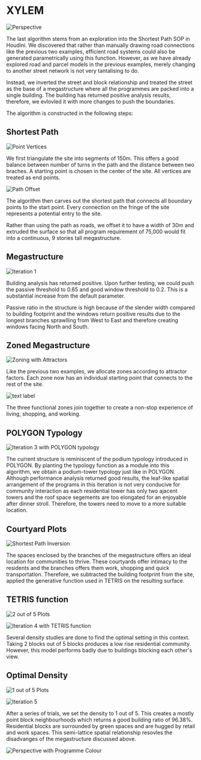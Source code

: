 # XYLEM

![Perspective](./imgs/r6.jpg)

The last algorithm stems from an exploration into the Shortest Path SOP in Houdini. We discovered that rather than manually drawing road connections like the previous two examples, efficient road systems could also be generated parametrically using this function. However, as we have already explored road and parcel models in the previous examples, merely changing to another street network is not very tantalising to do.

Instead, we inverted the street and block relationship and treated the street as the base of a megastructure where all the programmes are packed into a single building. The building has returned positive analysis results, therefore, we evlovled it with more changes to push the boundaries.

The algorithm is constructed in the following steps:

## Shortest Path

![Point Vertices](./imgs/c1.png)

We first triangulate the site into segments of 150m. This offers a good balance between number of turns in the path and the distance between two braches. A starting point is chosen in the center of the site. All vertices are treated as end points. 

![Path Offset](./imgs/c2.png)

The algorithm then carves out the shortest path that connects all boundary points to the start point. Every connection on the fringe of the site represents a potential entry to the site.

Rather than using the path as roads, we offset it to have a width of 30m and extruded the surface so that all program requirement of 75,000 would fit into a continuous, 9 stories tall megastructure.


## Megastructure

![Iteration 1](./imgs/c3.png)


Building analysis has returned positive. Upon further testing, we could push the passive threshold to 0.65 and good window threshold to 0.2. This is a substantial increase from the default parameter. 

Passive ratio in the structure is high because of the slender width compared to  building footprint and the windows return positive results due to the longest branches sprawlling from West to East and therefore creating windows facing North and South.


## Zoned Megastructure

![Zoning with Attractors](./imgs/c4.png)


Like the previous two examples, we allocate zones according to attractor factors. Each zone now has an individual starting point that connects to the rest of the site.

![text label](./imgs/c5.png)

The three functional zones join together to create a non-stop experience of living, shopping, and working.


## POLYGON Typology

![Iteration 3 with POLYGON typology](./imgs/c6.png)

The current structure is reminiscent of the podium typology introduced in POLYGON. By planting the typology function as a module into this algorithm, we obtain a podium-tower typology just like in POLYGON. Although performance analysis returned good results, the leaf-like spatial arrangement of the programs in this iteration is not very conducive for community interaction as each residential tower has only two ajacent towers and the roof space segements are too elongated for an enjoyable after dinner stroll. Therefore, the towers need to move to a more suitable location.

## Courtyard Plots

![Shortest Path Inversion](./imgs/c7.png)


The spaces enclosed by the branches of the megastructure offers an ideal location for communities to thrive. These courtyards offer intimacy to the residents and the branches offers them work, shopping and quick transportation. Therefore, we subtracted the building footprint from the site, applied the generative function used in TETRIS on the resulting surface.


## TETRIS function
![2 out of 5 Plots](./imgs/c8.png)


![Iteration 4 with TETRIS function](./imgs/c9.png)

Several density studies are done to find the optimal setting in this context. Taking 2 blocks out of 5 blocks produces a low rise residential community. However, this model performs badly due to buildings blocking each other's view.

## Optimal Density

![1 out of 5 Plots](./imgs/c10.png)


![Iteration 5](./imgs/c11.png)


After a series of trials, we set the density to 1 out of 5. This creates a mostly point block neighbourhoods which returns a good building ratio of 96.38%. Residential blocks are surrounded by green spaces and are hugged by retail and work spaces. This semi-lattice spatial relationship resovles the disadvanges of the megastructure discussed above.
 
![Perspective with Programme Colour](./imgs/r5.jpg)
